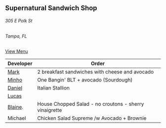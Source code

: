 ## Supernatural Sandwich Shop
###### 305 E Polk St
###### Tampa, FL


[View Menu](https://supernaturalfoodandwine.square.site)

Developer     | Order
--------------|---------------------
[Mark](http://github.com/mark-smithtb)              | 2 breakfast sandwiches with cheese and avocado
[Minho](https://github.com/minhochoi)               | One Bangin' BLT + avocado (Sourdough)
[Daniel](https://github.com/dtartaglia)             | Italian Stallion
[Lucas](https://github.com/lucasclaude)             | 
[Blaine](https://github.com/blainelawson).          | House Chopped Salad - no croutons - sherry vinaigrette
Michael                                             | Chicken Salad Supreme /w Avocado + Brownie

